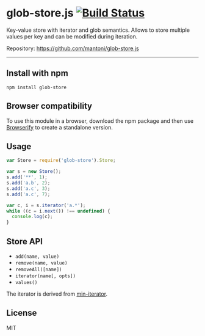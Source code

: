 # glob-store.js [![Build Status](https://travis-ci.org/mantoni/glob-store.js.png?branch=master)](http://travis-ci.org/mantoni/glob-store.js)

Key-value store with iterator and glob semantics. Allows to store multiple
values per key and can be modified during iteration.

Repository: <https://github.com/mantoni/glob-store.js>

---

## Install with npm

```
npm install glob-store
```

## Browser compatibility

To use this module in a browser, download the npm package and then use
[Browserify](http://browserify.org) to create a standalone version.

## Usage

```js
var Store = require('glob-store').Store;

var s = new Store();
s.add('**', 1);
s.add('a.b', 2);
s.add('a.c', 3);
s.add('a.c', 7);

var c, i = s.iterator('a.*');
while ((c = i.next()) !== undefined) {
  console.log(c);
}
```

## Store API

- `add(name, value)`
- `remove(name, value)`
- `removeAll([name])`
- `iterator(name[, opts])`
- `values()`

The iterator is derived from [min-iterator][].

## License

MIT

[min-iterator]: https://github.com/mantoni/min-iterator.js
